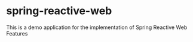 # spring-reactive-web
This is a demo application for the implementation of Spring Reactive Web Features
